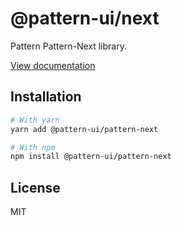 # @pattern-ui/next

Pattern Pattern-Next library.

[View documentation](https://pattern.icu/)

## Installation

```sh
# With yarn
yarn add @pattern-ui/pattern-next

# With npm
npm install @pattern-ui/pattern-next
```

## License

MIT
